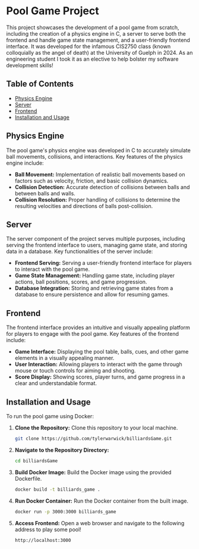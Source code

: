 # Pool Game Project

This project showcases the development of a pool game from scratch, including the creation of a physics engine in C, a server to serve both the frontend and handle game state management, and a user-friendly frontend interface. 
It was developed for the infamous CIS2750 class (known colloquially as the angel of death) at the University of Guelph in 2024. As an engineering student I took it as an elective to help bolster my software development skills!

## Table of Contents

- [Physics Engine](#physics-engine)
- [Server](#server)
- [Frontend](#frontend)
- [Installation and Usage](#installation-and-usage)

## Physics Engine

The pool game's physics engine was developed in C to accurately simulate ball movements, collisions, and interactions. Key features of the physics engine include:

- **Ball Movement:** Implementation of realistic ball movements based on factors such as velocity, friction, and basic collision dynamics.
- **Collision Detection:** Accurate detection of collisions between balls and between balls and walls.
- **Collision Resolution:** Proper handling of collisions to determine the resulting velocities and directions of balls post-collision.

## Server

The server component of the project serves multiple purposes, including serving the frontend interface to users, managing game state, and storing data in a database. Key functionalities of the server include:

- **Frontend Serving:** Serving a user-friendly frontend interface for players to interact with the pool game.
- **Game State Management:** Handling game state, including player actions, ball positions, scores, and game progression.
- **Database Integration:** Storing and retrieving game states from a database to ensure persistence and allow for resuming games.

## Frontend

The frontend interface provides an intuitive and visually appealing platform for players to engage with the pool game. Key features of the frontend include:

- **Game Interface:** Displaying the pool table, balls, cues, and other game elements in a visually appealing manner.
- **User Interaction:** Allowing players to interact with the game through mouse or touch controls for aiming and shooting.
- **Score Display:** Showing scores, player turns, and game progress in a clear and understandable format.

## Installation and Usage

To run the pool game using Docker:

1. **Clone the Repository:** Clone this repository to your local machine.
   ```bash
   git clone https://github.com/tylerwarwick/billiardsGame.git

2. **Navigate to the Repository Directory:** 
   ```bash
   cd billiardsGame

3. **Build Docker Image:** Build the Docker image using the provided Dockerfile.
   ```bash
   docker build -t billiards_game .

4. **Run Docker Container:** Run the Docker container from the built image.
   ```bash
   docker run -p 3000:3000 billiards_game

5. **Access Frontend:** Open a web browser and navigate to the following address to play some pool!
   ```plaintext
   http://localhost:3000

